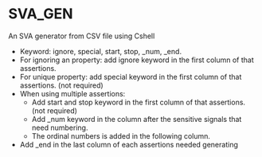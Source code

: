 # SVA_GEN
An SVA generator from CSV file using Cshell
* Keyword: ignore, special, start, stop, _num, _end.
* For ignoring an property: add ignore keyword in the first column of that assertions. 
* For unique property: add special keyword in the first column of that assertions. (not required)
* When using multiple assertions:                     
    + Add start and stop keyword in the first column of that assertions. (not required)
    + Add _num keyword in the column after the sensitive signals that need numbering.
    + The ordinal numbers is added in the following column.
* Add _end in the last column of each assertions needed generating
